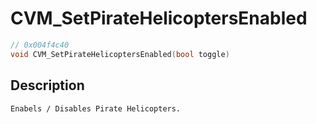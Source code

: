 # CVM_SetPirateHelicoptersEnabled
```c
// 0x004f4c40
void CVM_SetPirateHelicoptersEnabled(bool toggle)
```
## Description
```
Enabels / Disables Pirate Helicopters.
```
